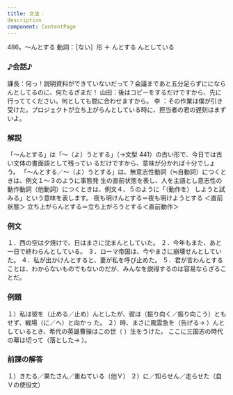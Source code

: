```yaml
---
title: 文法：
description
component: ContentPage
---
```



486。～んとする
動詞：［ない］形 ＋ んとする
んとしている
### ♪会話♪
課長：何っ！説明資料ができていないだって？会議まであと五分足らずににならんとしてるのに、何たるざまだ！ 山田：後はコピーをするだけですから、先に行っててください。何としても間に合わせますから。
李 ：その作業は僕が引き受けた。プロジェクトが立ち上がらんとしている時に、担当者の君の遅刻はまずいよ。
### 解説
「～んとする」は「～（よ）うとする」（→文型 441）の古い形で、今日では古い文体の書面語として残ってい るだけですから、意味が分かれば十分でしょう。
「～んとする／～（よ）うとする」は、無意志性動詞（≒自動詞）につくときは、例文１～３のように事態発 生の直前状態を表し、人を主語とし意志性の動作動詞（他動詞）につくときは、例文４、５のように「（動作を） しようと試みる」という意味を表します。
夜も明けんとする＝夜も明けようとする ＜直前状態＞ 立ち上がらんとする＝立ち上がろうとする＜直前動作＞
### 例文
１．西の空は夕焼けで、日はまさに沈まんとしていた。
２．今年もまた、あと一日で終わらんとしている。
３．ローマ帝国は、今やまさに崩壊せんとしていた。
４．私が出かけんとすると、妻が私を呼び止めた。
５．君が言わんとすることは、わからないものでもないのだが、みんなを説得するのは容易ならざることだ。
### 例題
１）私は彼を（止める／止め）んとしたが、彼は（振り向く／振り向こう）ともせず、戦場（に／へ）と向かっ
た。
２）時、まさに風雲急を（告げる→ ）んとしているとき、希代の英雄曹操はこの世（ ）生をうけた。 ここに三国志の時代の幕は切って（落とした→ ）。
### 前課の解答
１）きたる／果たさん／重ねている（他Ｖ）
２）に／知らせん／走らせた（自Ｖの使役文）

